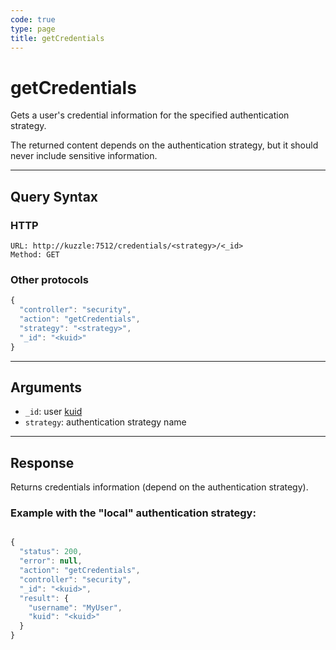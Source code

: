 ```yaml
---
code: true
type: page
title: getCredentials
---
```


# getCredentials



Gets a user's credential information for the specified authentication strategy.

The returned content depends on the authentication strategy, but it should never include sensitive information.

---

## Query Syntax

### HTTP

```http
URL: http://kuzzle:7512/credentials/<strategy>/<_id>
Method: GET
```

### Other protocols

```js
{
  "controller": "security",
  "action": "getCredentials",
  "strategy": "<strategy>",
  "_id": "<kuid>"
}
```

---

## Arguments

- `_id`: user [kuid](/core/2/guides/main-concepts/5-authentication#kuzzle-user-identifier-kuid)
- `strategy`: authentication strategy name

---

## Response

Returns credentials information (depend on the authentication strategy).

### Example with the "local" authentication strategy:

```js

{
  "status": 200,
  "error": null,
  "action": "getCredentials",
  "controller": "security",
  "_id": "<kuid>",
  "result": {
    "username": "MyUser",
    "kuid": "<kuid>"
  }
}
```
